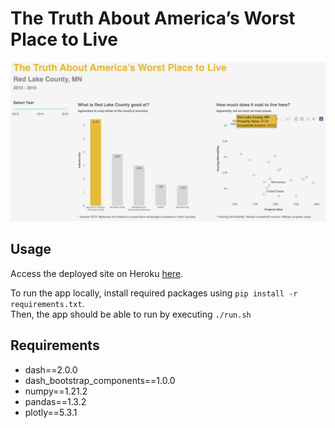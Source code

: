 # The Truth About America’s Worst Place to Live
<img src="image.png">

## Usage
Access the deployed site on Heroku [here](https://red-lake-county.herokuapp.com/).

To run the app locally, install required packages using `pip install -r requirements.txt`.  
Then, the app should be able to run by executing `./run.sh`
## Requirements
- dash==2.0.0
- dash_bootstrap_components==1.0.0
- numpy==1.21.2
- pandas==1.3.2
- plotly==5.3.1
